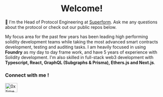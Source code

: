 <h1 align="center">Welcome!</h1>

💬 I'm the Head of Protocol Engineering at <a href="https://superform.xyz">Superform</a>. Ask me any questions about the protocol or check out our public repos below. 

My focus area for the past few years has been leading high performing solidity development teams while taking the most advanced smart contracts development, testing and auditing tasks. I am heavily focused in using **Foundry** as my day to day frame work, and have 5 years of experience with Solidity development. I'm also skilled in full-stack web3 development with **Typescript, React, GraphQL (Subgraphs & Prisma), Ethers.js and Next.js**. 


<h3 align="left">Connect with me !</h3>
<p align="left">
<a href="https://twitter.com/0xtimepunk" target="blank"><img align="center" src="https://raw.githubusercontent.com/rahuldkjain/github-profile-readme-generator/master/src/images/icons/Social/twitter.svg" alt="0xtimepunk" height="30" width="40" /></a>
</p>
